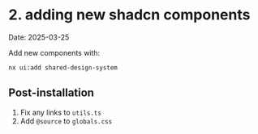 # 2. adding new shadcn components

Date: 2025-03-25

Add new components with:
  
```bash  
nx ui:add shared-design-system
```

## Post-installation

1. Fix any links to `utils.ts`
2. Add `@source` to `globals.css`
